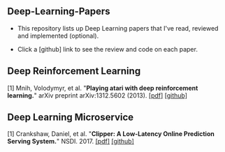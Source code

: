 Deep-Learning-Papers
--------------------
- This repository lists up Deep Learning papers that I've read, reviewed and implemented (optional).  
  
- Click a [github] link to see the review and code on each paper.

## Deep Reinforcement Learning

[1] Mnih, Volodymyr, et al. "**Playing atari with deep reinforcement learning.**" arXiv preprint
arXiv:1312.5602 (2013). [[pdf]](https://arxiv.org/pdf/1312.5602.pdf)
[[github]](https://github.com/gyeongchan-yun/DQN-Atari)

## Deep Learning Microservice

[1] Crankshaw, Daniel, et al. "**Clipper: A Low-Latency Online Prediction Serving System.**" NSDI. 2017. [[pdf]](https://www.usenix.org/system/files/conference/nsdi17/nsdi17-crankshaw.pdf)
[[github]](https://github.com/gyeongchan-yun/Clipper)
